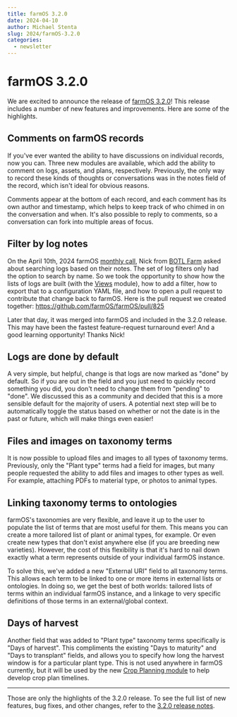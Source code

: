 ```yaml
---
title: farmOS 3.2.0
date: 2024-04-10
author: Michael Stenta
slug: 2024/farmOS-3.2.0
categories:
  - newsletter
---
```


# farmOS 3.2.0

We are excited to announce the release of
[farmOS 3.2.0](https://github.com/farmOS/farmOS/releases/tag/3.2.0)!
This release includes a number of new features and improvements. Here are some
of the highlights.

## Comments on farmOS records

If you've ever wanted the ability to have discussions on individual records, now
you can. Three new modules are available, which add the ability to comment on
logs, assets, and plans, respectively. Previously, the only way to record these
kinds of thoughts or conversations was in the notes field of the record, which
isn't ideal for obvious reasons.

Comments appear at the bottom of each record, and each comment has its own
author and timestamp, which helps to keep track of who chimed in on the
conversation and when. It's also possible to reply to comments, so a
conversation can fork into multiple areas of focus.

## Filter by log notes

On the April 10th, 2024 farmOS
[monthly call](https://farmos.org/community/monthly-call/), Nick from
[BOTL Farm](https://botlfarm.com/) asked about searching logs based on their
notes. The set of log filters only had the option to search by name. So we took
the opportunity to show how the lists of logs are built (with the
[Views](https://www.drupal.org/docs/8/core/modules/views/overview) module), how
to add a filter, how to export that to a configuration YAML file, and how to
open a pull request to contribute that change back to farmOS. Here is the pull
request we created together: https://github.com/farmOS/farmOS/pull/825

Later that day, it was merged into farmOS and included in the 3.2.0 release.
This may have been the fastest feature-request turnaround ever! And a good
learning opportunity! Thanks Nick!

## Logs are done by default

A very simple, but helpful, change is that logs are now marked as "done" by
default. So if you are out in the field and you just need to quickly record
something you did, you don't need to change them from "pending" to "done". We
discussed this as a community and decided that this is a more sensible default
for the majority of users. A potential next step will be to automatically
toggle the status based on whether or not the date is in the past or future,
which will make things even easier!

## Files and images on taxonomy terms

It is now possible to upload files and images to all types of taxonomy terms.
Previously, only the "Plant type" terms had a field for images, but many people
requested the ability to add files and images to other types as well. For
example, attaching PDFs to material type, or photos to animal types.

## Linking taxonomy terms to ontologies

farmOS's taxonomies are very flexible, and leave it up to the user to populate
the list of terms that are most useful for them. This means you can create a
more tailored list of plant or animal types, for example. Or even create new
types that don't exist anywhere else (if you are breeding new varieties).
However, the cost of this flexibility is that it's hard to nail down exactly
what a term represents outside of your individual farmOS instance.

To solve this, we've added a new "External URI" field to all taxonomy terms.
This allows each term to be linked to one or more items in external lists or
ontologies. In doing so, we get the best of both worlds: tailored lists of
terms within an individual farmOS instance, and a linkage to very specific
definitions of those terms in an external/global context.

## Days of harvest

Another field that was added to "Plant type" taxonomy terms specifically is
"Days of harvest". This compliments the existing "Days to maturity" and "Days to
transplant" fields, and allows you to specify how long the harvest window is for
a particular plant type. This is not used anywhere in farmOS currently, but it
will be used by the new
[Crop Planning module](https://github.com/mstenta/farm_crop_plan) to help
develop crop plan timelines.

---

Those are only the highlights of the 3.2.0 release. To see the full list of
new features, bug fixes, and other changes, refer to the
[3.2.0 release notes](https://github.com/farmOS/farmOS/blob/3.2.0/CHANGELOG.md).

